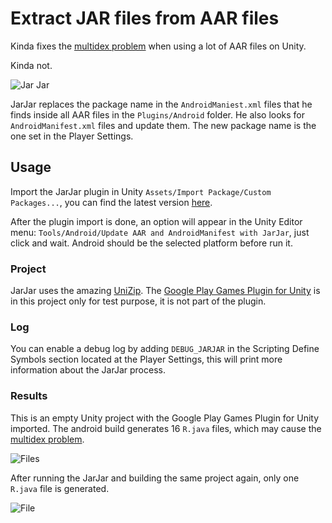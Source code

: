 # Extract JAR files from AAR files

Kinda fixes the [multidex problem](https://issuetracker.unity3d.com/issues/android-the-rjava-generated-by-unity-during-android-compilation-is-too-big-which-causes-rjava-refer-to-all-resources) when using a lot of AAR files on Unity.

Kinda not.

![Jar Jar](https://user-images.githubusercontent.com/1128438/31262165-8ffdace4-aa2f-11e7-8a5a-0478aa2f0890.png)

JarJar replaces the package name in the `AndroidManiest.xml` files that he finds inside all AAR files in the `Plugins/Android` folder. He also looks for `AndroidManifest.xml` files and update them. The new package name is the one set in the Player Settings. 

## Usage

Import the JarJar plugin in Unity `Assets/Import Package/Custom Packages...`, you can find the latest version [here](https://github.com/cicanci/tool-jarjar/releases).

After the plugin import is done, an option will appear in the Unity Editor menu: `Tools/Android/Update AAR and AndroidManifest with JarJar`, just click and wait. Android should be the selected platform before run it.

### Project

JarJar uses the amazing [UniZip](https://github.com/tsubaki/UnityZip). The [Google Play Games Plugin for Unity](https://github.com/playgameservices/play-games-plugin-for-unity) is in this project only for test purpose, it is not part of the plugin.

### Log

You can enable a debug log by adding `DEBUG_JARJAR` in the Scripting Define Symbols section located at the Player Settings, this will print more information about the JarJar process.

### Results

This is an empty Unity project with the Google Play Games Plugin for Unity imported. The android build generates 16 `R.java` files, which may cause the [multidex problem](https://issuetracker.unity3d.com/issues/android-the-rjava-generated-by-unity-during-android-compilation-is-too-big-which-causes-rjava-refer-to-all-resources).

![Files](https://user-images.githubusercontent.com/1128438/31262168-9190bf38-aa2f-11e7-9467-dbcf8442a6b5.PNG)

After running the JarJar and building the same project again, only one `R.java` file is generated.

![File](https://user-images.githubusercontent.com/1128438/31262170-93322c8c-aa2f-11e7-8632-0da0fb8d9184.PNG)

